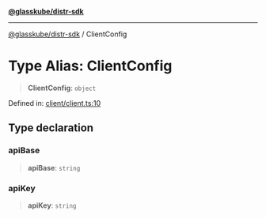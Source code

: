 [**@glasskube/distr-sdk**](../README.md)

---

[@glasskube/distr-sdk](../README.md) / ClientConfig

# Type Alias: ClientConfig

> **ClientConfig**: `object`

Defined in: [client/client.ts:10](https://github.com/glasskube/distr/blob/6a35007de6a2b1a70636ce4347f91486536bfef5/sdk/js/src/client/client.ts#L10)

## Type declaration

### apiBase

> **apiBase**: `string`

### apiKey

> **apiKey**: `string`
